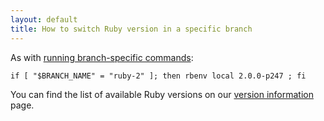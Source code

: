 ```yaml
---
layout: default
title: How to switch Ruby version in a specific branch
---
```


As with [running branch-specific commands](/how-to-override-build-commands.md):

    if [ "$BRANCH_NAME" = "ruby-2" ]; then rbenv local 2.0.0-p247 ; fi 

You can find the list of available Ruby versions on our [version information](/version-information.textile) page.
